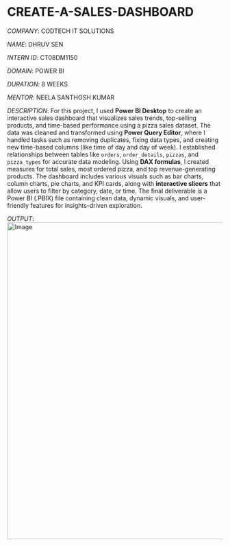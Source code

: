 # CREATE-A-SALES-DASHBOARD

*COMPANY*: CODTECH IT SOLUTIONS

*NAME*: DHRUV SEN

*INTERN ID*: CT08DM1150

*DOMAIN*: POWER BI

*DURATION*: 8 WEEKS

*MENTOR*: NEELA SANTHOSH KUMAR

*DESCRIPTION*: For this project, I used **Power BI Desktop** to create an interactive sales dashboard that visualizes sales trends, top-selling products, and time-based performance using a pizza sales dataset. The data was cleaned and transformed using **Power Query Editor**, where I handled tasks such as removing duplicates, fixing data types, and creating new time-based columns (like time of day and day of week). I established relationships between tables like `orders`, `order_details`, `pizzas`, and `pizza_types` for accurate data modeling. Using **DAX formulas**, I created measures for total sales, most ordered pizza, and top revenue-generating products. The dashboard includes various visuals such as bar charts, column charts, pie charts, and KPI cards, along with **interactive slicers** that allow users to filter by category, date, or time. The final deliverable is a Power BI (.PBIX) file containing clean data, dynamic visuals, and user-friendly features for insights-driven exploration.

*OUTPUT*: <img width="1454" height="739" alt="Image" src="https://github.com/user-attachments/assets/404a0c00-d1df-404f-a417-3db75b274fba" />
